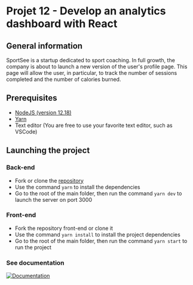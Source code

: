 # Projet 12 - Develop an analytics dashboard with React
## General information
SportSee is a startup dedicated to sport coaching. In full growth, the company is about to launch a new version of the user's profile page. This page will allow the user, in particular, to track the number of sessions completed and the number of calories burned.

## Prerequisites
- [NodeJS (version 12.18)](https://nodejs.org/en/)
- [Yarn](https://yarnpkg.com/)
- Text editor (You are free to use your favorite text editor, such as VSCode)

## Launching the project
### Back-end
- Fork or clone the [repository](https://github.com/Magma73/Projet-12-back-end-sportsee)
- Use the command `yarn` to install the dependencies
- Go to the root of the main folder, then run the command `yarn dev` to launch the server on port 3000


### Front-end
- Fork the repository front-end or clone it
- Use the command `yarn install` to install the project dependencies
- Go to the root of the main folder, then run the command `yarn start` to run the project

### See documentation
[![Documentation](https://img.shields.io/badge/Doc-Visit-green)](https://magma73.github.io/projet-12-developpez-un-tableau-de-bord-analytics-avec-react/sport-see/docs/)
